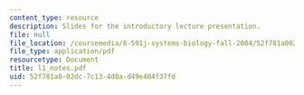 ```yaml
---
content_type: resource
description: Slides for the introductory lecture presentation.
file: null
file_location: /coursemedia/8-591j-systems-biology-fall-2004/52f781a002dc7c134d8ad49e404f37fd_l1_notes.pdf
file_type: application/pdf
resourcetype: Document
title: l1_notes.pdf
uid: 52f781a0-02dc-7c13-4d8a-d49e404f37fd
---
```

